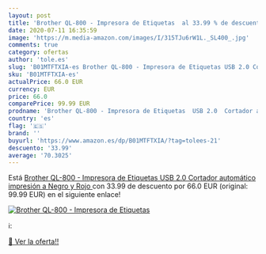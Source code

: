 ```yaml
---
layout: post
title: 'Brother QL-800 - Impresora de Etiquetas  al 33.99 % de descuento'
date: 2020-07-11 16:35:59
image: 'https://m.media-amazon.com/images/I/315TJu6rW1L._SL400_.jpg'
comments: true
category: ofertas
author: 'tole.es'
slug: 'B01MTFTXIA-es Brother QL-800 - Impresora de Etiquetas USB 2.0 Cortador...'
sku: 'B01MTFTXIA-es'
actualPrice: 66.0 EUR
currency: EUR
price: 66.0
comparePrice: 99.99 EUR
prodname: 'Brother QL-800 - Impresora de Etiquetas  USB 2.0  Cortador automático  impresión a Negro y Rojo '
country: 'es'
flag: '🇪🇸'
brand: ''
buyurl: 'https://www.amazon.es/dp/B01MTFTXIA/?tag=tolees-21'
descuento: '33.99'
average: '70.3025'
---
```


Está [Brother QL-800 - Impresora de Etiquetas  USB 2.0  Cortador automático  impresión a Negro y Rojo ](https://www.amazon.es/dp/B01MTFTXIA/?tag=tolees-21) con 33.99 de descuento por 66.0 EUR (original: 99.99 EUR) en el siguiente enlace!

[![Brother QL-800 - Impresora de Etiquetas ](https://m.media-amazon.com/images/I/315TJu6rW1L._SL400_.jpg)](https://www.amazon.es/dp/B01MTFTXIA/?tag=tolees-21)

ℹ️:


[🛒 Ver la oferta!!](https://www.amazon.es/dp/B01MTFTXIA/?tag=tolees-21)
